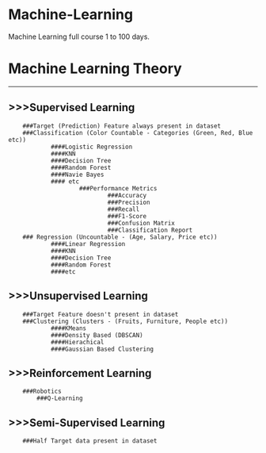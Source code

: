 # Machine-Learning
Machine Learning full course 1 to 100 days.
# Machine Learning Theory
__________________________

## >>>Supervised Learning
        ###Target (Prediction) Feature always present in dataset
        ###Classification (Color Countable - Categories (Green, Red, Blue etc))
                ####Logistic Regression
                ####KNN
                ####Decision Tree
                ####Random Forest
                ####Navie Bayes
                #### etc
                        ###Performance Metrics
                                ###Accuracy
                                ###Precision
                                ###Recall
                                ###F1-Score
                                ###Confusion Matrix
                                ###Classification Report
        ### Regression (Uncountable - (Age, Salary, Price etc))
                ####Linear Regression
                ####KNN
                ####Decision Tree
                ####Random Forest
                ####etc
## >>>Unsupervised Learning
        ###Target Feature doesn't present in dataset
        ###Clustering (Clusters - (Fruits, Furniture, People etc))
                ####KMeans 
                ####Density Based (DBSCAN)
                ####Hierachical
                ####Gaussian Based Clustering
                
## >>>Reinforcement Learning
        ###Robotics
            ###Q-Learning
## >>>Semi-Supervised Learning
        ###Half Target data present in dataset

